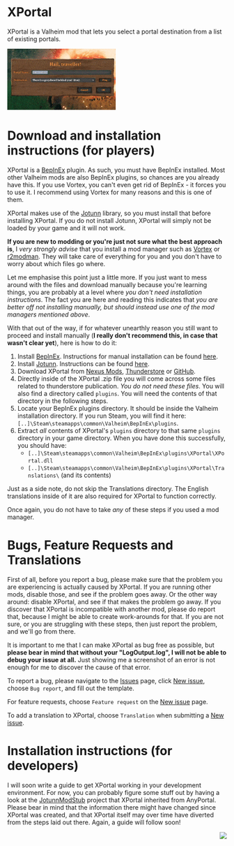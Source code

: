 # XPortal

XPortal is a Valheim mod that lets you select a portal destination from a list of existing portals.

<img src="https://raw.githubusercontent.com/SpikeHimself/XPortal/main/images/controller.gif" height="140" />

# Download and installation instructions (for players)

XPortal is a [BepInEx](https://valheim.thunderstore.io/package/denikson/BepInExPack_Valheim/) plugin. As such, you must have BepInEx installed. Most other Valheim mods are also BepInEx plugins, so chances are you already have this. If you use Vortex, you can't even get rid of BepInEx - it forces you to use it. I recommend using Vortex for many reasons and this is one of them.

XPortal makes use of the [Jotunn](https://valheim.thunderstore.io/package/ValheimModding/Jotunn/) library, so you must install that before installing XPortal. If you do not install Jotunn, XPortal will simply not be loaded by your game and it will not work.

**If you are new to modding or you're just not sure what the best approach is**, I *very strongly advise* that you install a mod manager such as [Vortex](https://www.nexusmods.com/site/mods/1) or [r2modman](https://valheim.thunderstore.io/package/ebkr/r2modman/). They will take care of everything for you and you don't have to worry about which files go where.

Let me emphasise this point just a little more. If you just want to mess around with the files and download manually because you're learning things, you are probably at a level where *you don't need installation instructions*. The fact you are here and reading this indicates that *you are better off not installing manually, but should instead use one of the mod managers mentioned above*.

With that out of the way, if for whatever unearthly reason you still want to proceed and install manually (**I really don't recommend this, in case that wasn't clear yet**), here is how to do it:

1. Install [BepInEx](https://valheim.thunderstore.io/package/denikson/BepInExPack_Valheim/). Instructions for manual installation can be found [here](https://docs.bepinex.dev/articles/user_guide/installation/index.html).
2. Install [Jotunn](https://valheim.thunderstore.io/package/ValheimModding/Jotunn/). Instructions can be found [here](https://valheim-modding.github.io/Jotunn/guides/installation.html).
3. Download XPortal from [Nexus Mods](https://www.nexusmods.com/valheim/mods/2239), [Thunderstore](https://valheim.thunderstore.io/package/SpikeHimself/XPortal/) or [GitHub](https://github.com/SpikeHimself/XPortal/releases).
4. Directly inside of the XPortal .zip file you will come across some files related to thunderstore publication. *You do not need these files*. You will also find a directory called `plugins`. You will need the contents of that directory in the following steps.
6. Locate your BepInEx plugins directory. It should be inside the Valheim installation directory. If you run Steam, you will find it here: `[..]\Steam\steamapps\common\Valheim\BepInEx\plugins`.
7. Extract *all* contents of XPortal's `plugins` directory to that same `plugins` directory in your game directory. When you have done this successfully, you should have:
	* `[..]\Steam\steamapps\common\Valheim\BepInEx\plugins\XPortal\XPortal.dll`
	* `[..]\Steam\steamapps\common\Valheim\BepInEx\plugins\XPortal\Translations\` (and its contents)

Just as a side note, do not skip the Translations directory. The English translations inside of it are also required for XPortal to function correctly.

Once again, you do not have to take *any* of these steps if you used a mod manager.

# Bugs, Feature Requests and Translations

First of all, before you report a bug, please make sure that the problem you are experiencing is actually caused by XPortal. If you are running other mods, disable those, and see if the problem goes away. Or the other way around: disable XPortal, and see if that makes the problem go away. If you discover that XPortal is incompatible with another mod, please do report that, because I might be able to create work-arounds for that. If you are not sure, or you are struggling with these steps, then just report the problem, and we'll go from there.

It is important to me that I can make XPortal as bug free as possible, but **please bear in mind that without your "LogOutput.log", I will not be able to debug your issue at all.** Just showing me a screenshot of an error is not enough for me to discover the cause of that error.

To report a bug, please navigate to the [Issues](https://github.com/SpikeHimself/XPortal/issues) page, click [New issue](https://github.com/SpikeHimself/XPortal/issues/new/choose), choose `Bug report`, and fill out the template.

For feature requests, choose `Feature request` on the [New issue](https://github.com/SpikeHimself/XPortal/issues/new/choose) page.

To add a translation to XPortal, choose `Translation` when submitting a [New issue](https://github.com/SpikeHimself/XPortal/issues/new/choose).

# Installation instructions (for developers)

I will soon write a guide to get XPortal working in your development environment. For now, you can probably figure some stuff out by having a look at the [JotunnModStub](https://github.com/Valheim-Modding/JotunnModStub) project that XPortal inherited from AnyPortal. Please bear in mind that the information there might have changed since XPortal was created, and that XPortal itself may over time have diverted from the steps laid out there. Again, a guide will follow soon!

[<img src="https://cdn.buymeacoffee.com/buttons/v2/default-yellow.png" height="40" align="right" />](https://www.buymeacoffee.com/SpikeHimself)
